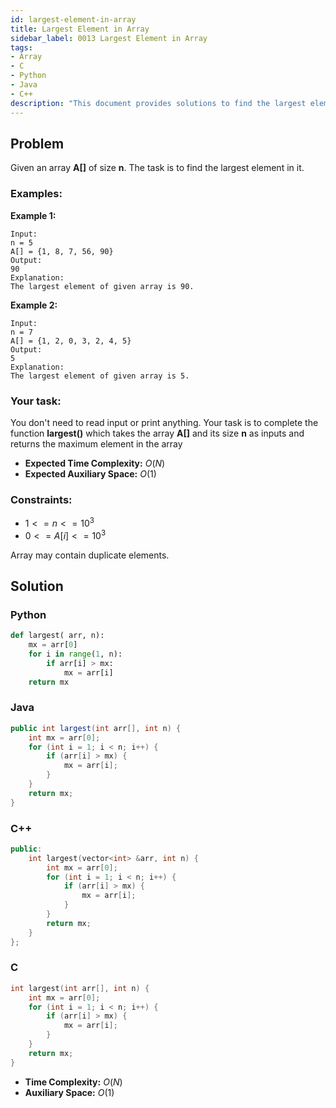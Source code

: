 ```yaml
---
id: largest-element-in-array
title: Largest Element in Array
sidebar_label: 0013 Largest Element in Array
tags:
- Array
- C
- Python
- Java
- C++
description: "This document provides solutions to find the largest element in an array."
---
```


## Problem

Given an array **A[]** of size **n**. The task is to find the largest element in it.

### Examples:
**Example 1:**
```
Input:
n = 5
A[] = {1, 8, 7, 56, 90}
Output:
90
Explanation:
The largest element of given array is 90.
```

**Example 2:**
```
Input:
n = 7
A[] = {1, 2, 0, 3, 2, 4, 5}
Output:
5
Explanation:
The largest element of given array is 5.
```

### Your task:

You don't need to read input or print anything. Your task is to complete the function **largest()** which takes the array **A[]** and its size **n** as inputs and returns the maximum element in the array

- **Expected Time Complexity:** $O(N)$
- **Expected Auxiliary Space:** $O(1)$

### Constraints:

- $1<=n<=10^3$
- $0<=A[i]<=10^3$

Array may contain duplicate elements. 



## Solution
### Python
```python
def largest( arr, n):
    mx = arr[0]
    for i in range(1, n):
        if arr[i] > mx:
            mx = arr[i]
    return mx
```

### Java
```java
public int largest(int arr[], int n) {
    int mx = arr[0];
    for (int i = 1; i < n; i++) {
        if (arr[i] > mx) {
            mx = arr[i];
        }
    }
    return mx;
}
```

### C++
```cpp
public:
    int largest(vector<int> &arr, int n) {
        int mx = arr[0]; 
        for (int i = 1; i < n; i++) {
            if (arr[i] > mx) {
                mx = arr[i]; 
            }
        }
        return mx;
    }
};
```

### C
```c
int largest(int arr[], int n) {
    int mx = arr[0];
    for (int i = 1; i < n; i++) {
        if (arr[i] > mx) {
            mx = arr[i];
        }
    }
    return mx;
}
```

- **Time Complexity:** $O(N)$
- **Auxiliary Space:** $O(1)$